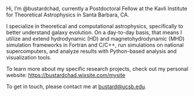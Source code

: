 Hi, I’m @bustardchad, currently a Postdoctoral Fellow at the Kavli Institute for Theoretical Astrophysics in Santa Barbara, CA.

I specialize in theoretical and computational astrophysics, specifically to better understand galaxy evolution. On a day-to-day basis, that means I utilize and extend hydrodynamic (HD) and magnetohydrodynamic (MHD) simulation frameworks in Fortran and C/C++, run simulations on national supercomputers, and analyze results with Python-based analysis and visualization tools.

To learn more about my specific research projects, check out my personal website: https://bustardchad.wixsite.com/mysite


To get in touch, please contact me at bustard@ucsb.edu.

<!---
bustardchad/bustardchad is a ✨ special ✨ repository because its `README.md` (this file) appears on your GitHub profile.
You can click the Preview link to take a look at your changes.
--->
